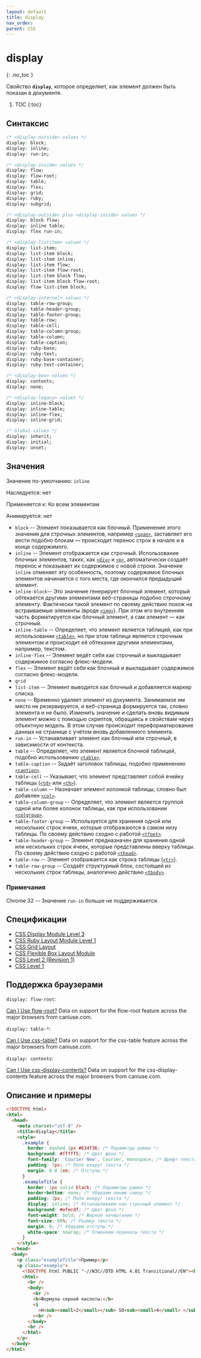 ```yaml
---
layout: default
title: display
nav_order:
parent: CSS
---
```


<!-- prettier-ignore-start -->
# display
{: .no_toc }
<!-- prettier-ignore-end -->

Свойство **`display`**, которое определяет, как элемент должен быть показан в документе.

<!-- prettier-ignore -->
1. TOC
{:toc}

## Синтаксис

```css
/* <display-outside> values */
display: block;
display: inline;
display: run-in;

/* <display-inside> values */
display: flow;
display: flow-root;
display: table;
display: flex;
display: grid;
display: ruby;
display: subgrid;

/* <display-outside> plus <display-inside> values */
display: block flow;
display: inline table;
display: flex run-in;

/* <display-listitem> values */
display: list-item;
display: list-item block;
display: list-item inline;
display: list-item flow;
display: list-item flow-root;
display: list-item block flow;
display: list-item block flow-root;
display: flow list-item block;

/* <display-internal> values */
display: table-row-group;
display: table-header-group;
display: table-footer-group;
display: table-row;
display: table-cell;
display: table-column-group;
display: table-column;
display: table-caption;
display: ruby-base;
display: ruby-text;
display: ruby-base-container;
display: ruby-text-container;

/* <display-box> values */
display: contents;
display: none;

/* <display-legacy> values */
display: inline-block;
display: inline-table;
display: inline-flex;
display: inline-grid;

/* Global values */
display: inherit;
display: initial;
display: unset;
```

## Значения

Значение по-умолчанию: `inline`

Наследуется: нет

Применяется к: Ко всем элементам

Анимируется: нет

- `block` -- Элемент показывается как блочный. Применение этого значения для строчных элементов, например [`<span>`](/html/span/), заставляет его вести подобно блокам — происходит перенос строк в начале и в конце содержимого.
- `inline` -- Элемент отображается как строчный. Использование блочных элементов, таких, как [`<div>`](/html/div/) и [`<p>`](/html/p/), автоматически создаёт перенос и показывает их содержимое с новой строки. Значение `inline` отменяет эту особенность, поэтому содержимое блочных элементов начинается с того места, где окончился предыдущий элемент.
- `inline-block`-- Это значение генерирует блочный элемент, который обтекается другими элементами веб-страницы подобно строчному элементу. Фактически такой элемент по своему действию похож на встраиваемые элементы (вроде [`<img>`](/html/img/)). При этом его внутренняя часть форматируется как блочный элемент, а сам элемент — как строчный.
- `inline-table` -- Определяет, что элемент является таблицей, как при использовании [`<table>`](/html/table/), но при этом таблица является строчным элементом и происходит её обтекание другими элементами, например, текстом.
- `inline-flex` -- Элемент ведёт себя как строчный и выкладывает содержимое согласно флекс-модели.
- `flex` -- Элемент ведёт себя как блочный и выкладывает содержимое согласно флекс-модели.
- `grid`
- `list-item` -- Элемент выводится как блочный и добавляется маркер списка.
- `none` -- Временно удаляет элемент из документа. Занимаемое им место не резервируется, и веб-страница формируется так, словно элемента и не было. Изменить значение и сделать вновь видимым элемент можно с помощью скриптов, обращаясь к свойствам через объектную модель. В этом случае происходит переформатирование данных на странице с учётом вновь добавленного элемента.
- `run-in` -- Устанавливает элемент как блочный или строчный, в зависимости от контекста.
- `table` -- Определяет, что элемент является блочной таблицей, подобно использованию [`<table>`](/html/table/).
- `table-caption` -- Задаёт заголовок таблицы, подобно применению [`<caption>`](/html/caption/).
- `table-cell` -- Указывает, что элемент представляет собой ячейку таблицы ([`<td>`](/html/td/) или [`<th>`](/html/th/)).
- `table-column` -- Назначает элемент колонкой таблицы, словно был добавлен [`<col>`](/html/col/).
- `table-column-group` -- Определяет, что элемент является группой одной или более колонок таблицы, как при использовании [`<colgroup>`](/html/colgroup/).
- `table-footer-group` -- Используется для хранения одной или нескольких строк ячеек, которые отображаются в самом низу таблицы. По своему действию сходно с работой [`<tfoot>`](/html/tfoot/).
- `table-header-group` -- Элемент предназначен для хранения одной или нескольких строк ячеек, которые представлены вверху таблицы. По своему действию сходно с работой [`<thead>`](/html/thead/).
- `table-row` -- Элемент отображается как строка таблицы ([`<tr>`](/html/tr/)).
- `table-row-group` -- Создаёт структурный блок, состоящий из нескольких строк таблицы, аналогично действию [`<tbody>`](/html/tbody/).

### Примечания

Chrome 32 -- Значение `run-in` больше не поддерживается.

## Спецификации

- [CSS Display Module Level 3](http://dev.w3.org/csswg/css-display/#display)
- [CSS Ruby Layout Module Level 1](http://dev.w3.org/csswg/css-ruby/#display)
- [CSS Grid Layout](http://dev.w3.org/csswg/css-grid/#grid-declaration0)
- [CSS Flexible Box Layout Module](http://dev.w3.org/csswg/css3-flexbox/#flex-containers)
- [CSS Level 2 (Revision 1)](http://www.w3.org/TR/CSS2/visuren.html#display-prop)
- [CSS Level 1](http://www.w3.org/TR/CSS1/#display)

## Поддержка браузерами

`display: flow-root`:

<p class="ciu_embed" data-feature="flow-root" data-periods="future_1,current,past_1,past_2">
  <a href="http://caniuse.com/#feat=flow-root">Can I Use flow-root?</a> Data on support for the flow-root feature across the major browsers from caniuse.com.
</p>

`display: table-*`:

<p class="ciu_embed" data-feature="css-table" data-periods="future_1,current,past_1,past_2">
  <a href="http://caniuse.com/#feat=css-table">Can I Use css-table?</a> Data on support for the css-table feature across the major browsers from caniuse.com.
</p>

`display: contents`:

<p class="ciu_embed" data-feature="css-display-contents" data-periods="future_1,current,past_1,past_2">
  <a href="http://caniuse.com/#feat=css-display-contents">Can I Use css-display-contents?</a> Data on support for the css-display-contents feature across the major browsers from caniuse.com.
</p>

## Описание и примеры

```html
<!DOCTYPE html>
<html>
  <head>
    <meta charset="utf-8" />
    <title>display</title>
    <style>
      .example {
        border: dashed 1px #634f36; /* Параметры рамки */
        background: #fffff5; /* Цвет фона */
        font-family: 'Courier New', Courier, monospace; /* Шрифт текста */
        padding: 7px; /* Поля вокруг текста */
        margin: 0 0 1em; /* Отступы */
      }
      .exampleTitle {
        border: 1px solid black; /* Параметры рамки */
        border-bottom: none; /* Убираем линию снизу */
        padding: 3px; /* Поля вокруг текста */
        display: inline; /* Устанавливаем как строчный элемент */
        background: #efecdf; /* Цвет фона */
        font-weight: bold; /* Жирное начертание */
        font-size: 90%; /* Размер текста */
        margin: 0; /* Убираем отступы */
        white-space: nowrap; /* Отменяем переносы текста */
      }
    </style>
  </head>
  <body>
    <p class="exampleTitle">Пример</p>
    <p class="example">
      <!DOCTYPE html PUBLIC "-//W3C//DTD HTML 4.01 Transitional//EN"><br />
      <html>
        <br />
        <body>
          <br />
          <b>Формула серной кислоты:</b>
          <i
            >H<sub><small>2</small></sub> SO<sub><small>4</small> </sub></i
          ><br />
        </body>
        <br />
      </html>
    </p>
  </body>
</html>
```
